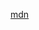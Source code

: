 [mdn](https://developer.mozilla.org/en-US/docs/Web/JavaScript/Reference/Global_Objects/Object/values)